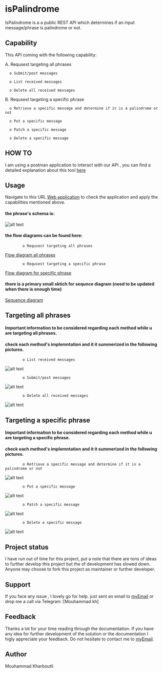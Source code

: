 # isPalindrome

IsPalindrome is a a public REST API which determines if an input message/phrase is palindrome or not.

## Capability
This API coming with the following capability:

A. Requsest targeting all phrases 

      o Submit/post messages

      o List received messages

      o Delete all received messages



B. Requsest targeting a specific phrase

      o Retrieve a specific message and determine if it is a palindrome or not

      o Put a specific message
  
      o Patch a specific message

      o Delete a specific message


## HOW TO
I am using a postman application to interact with our API , you can find a detailed explanation about this tool [here](https://github.com/Moooodykh/isPalindrome./blob/main/Readme%20documentation/How%20to%20Postman.pdf)


## Usage
Navigate to this URL [Web application](https://fierce-sea-01154.herokuapp.com/phrases) to check the application and apply the capabilities mentioned above.


#### the phrase's schema is:
![alt text](https://github.com/Moooodykh/isPalindrome./blob/main/Readme%20documentation/phraseschema.PNG?raw=true)

#### the flow diagrams can be found here:
            o Requsest targeting all phrases
[Flow diagram all phrases](https://github.com/Moooodykh/isPalindrome./blob/main/Flow%20diagram/phrases.png)

            o Requsest targeting a specific phrase     
[Flow diagram for specific phrase](https://github.com/Moooodykh/isPalindrome./blob/main/Flow%20diagram/phrases-customPhrase.png)

#### there is a primary small sktich for sequnce diagram (need to be updated when there is enough time)
[Sequence diagram ](https://github.com/Moooodykh/isPalindrome./blob/main/Flow%20diagram/Get%20all%20messages.png)

## Targeting all phrases
####    Important information to be considered regarding each method while u are targeting all phrases.
####    check each method's implemntation and it it summerized in the following pictures.

            o List received messages
![alt text](https://github.com/Moooodykh/isPalindrome./blob/main/Readme%20documentation/phrases/get-phrases.PNG?raw=true)

            o Submit/post messages
![alt text](https://github.com/Moooodykh/isPalindrome./blob/main/Readme%20documentation/phrases/post-phrases.PNG?raw=true)

            o Delete all received messages
![alt text](https://github.com/Moooodykh/isPalindrome./blob/main/Readme%20documentation/phrases/delete-phrases.PNG?raw=true)



## Targeting a specific phrase
####    Important information to be considered regarding each method while u are targeting a specific phrase.
####    check each method's implemntation and it it summerized in the following pictures.

            o Retrieve a specific message and determine if it is a palindrome or not
![alt text](https://github.com/Moooodykh/isPalindrome./blob/main/Readme%20documentation/phrases-custom/get-phrase-custom.PNG?raw=true)

            o Put a specific message
![alt text](https://github.com/Moooodykh/isPalindrome./blob/main/Readme%20documentation/phrases-custom/put-phrase-custom.PNG?raw=true)

            o Patch a specific message
![alt text](https://github.com/Moooodykh/isPalindrome./blob/main/Readme%20documentation/phrases-custom/patch-phrase-custom.PNG?raw=true)

            o Delete a specific message
![alt text](https://github.com/Moooodykh/isPalindrome./blob/main/Readme%20documentation/phrases-custom/delete-phrase-custom.PNG?raw=true)



## Project status
I have run out of time for this project, put a note that there are tons of ideas to further develop this project but the of development has slowed down. Anyone may choose to fork this project as maintainer or further developer. 

## Support
If you face any issue , I lovely go for help.
just sent an email to [myEmail](mailto:eng.mouhammad.kharboutli@gmail.com)
or drop me a call via Telegram :[Mouhammad kh]

## Feedback 
Thanks a lot for your time reading through the documentation. 
If you have any idea for further development of the solution or the documentation  I higly appreciate your feedback. 
Do not hesitate to contact me to [myEmail](mailto:eng.mouhammad.kharboutli@gmail.com).


## Author 
Mouhammad Kharboutli
